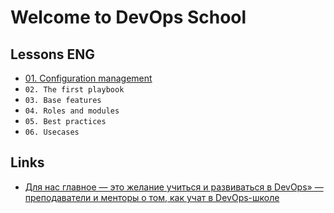 # Welcome to DevOps School

## Lessons ENG

* [01. Configuration management](01.md)
* `02. The first playbook`
* `03. Base features`
* `04. Roles and modules`
* `05. Best practices`
* `06. Usecases`

## Links

* [Для нас главное — это желание учиться и развиваться в DevOps» — преподаватели и менторы о том, как учат в DevOps-школе](https://habr.com/en/company/deutschetelekomitsolutions/blog/521648/)
